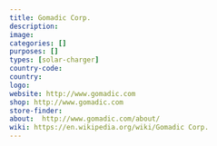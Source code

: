 ```yaml
---
title: Gomadic Corp.
description:
image:
categories: []
purposes: []
types: [solar-charger]
country-code:
country:
logo:
website: http://www.gomadic.com
shop: http://www.gomadic.com
store-finder:
about:  http://www.gomadic.com/about/
wiki: https://en.wikipedia.org/wiki/Gomadic Corp.
---
```

